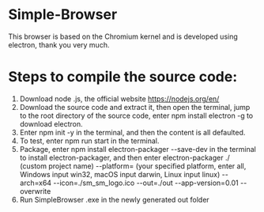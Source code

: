 # Simple-Browser
This browser is based on the Chromium kernel and is developed using electron, thank you very much. 

# Steps to compile the source code: 
1. Download node .js, the official website https://nodejs.org/en/ 
2. Download the source code and extract it, then open the terminal, jump to the root directory of the source code, enter npm install electron -g to download electron. 
3. Enter npm init -y in the terminal, and then the content is all defaulted. 
4. To test, enter npm run start in the terminal. 
5. Package, enter npm install electron-packager --save-dev in the terminal to install electron-packager, and then enter electron-packager ./ (custom project name) --platform= (your specified platform, enter all, Windows input win32, macOS input darwin, Linux input linux) --arch=x64 --icon=./sm_sm_logo.ico --out=./out --app-version=0.01 --overwrite 
6. Run SimpleBrowser .exe in the newly generated out folder
